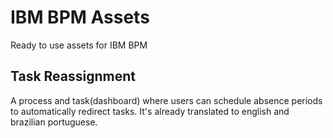 # IBM BPM Assets
Ready to use assets for IBM BPM

## Task Reassignment
A process and task(dashboard) where users can schedule absence periods to automatically redirect tasks.
It's already translated to english and brazilian portuguese.

